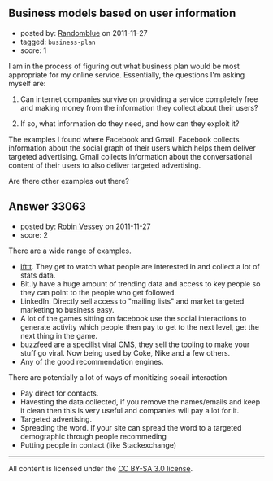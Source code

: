 ## Business models based on user information

- posted by: [Randomblue](https://stackexchange.com/users/-1/14382-randomblue) on 2011-11-27
- tagged: `business-plan`
- score: 1

I am in the process of figuring out what business plan would be most appropriate for my online service. Essentially, the questions I'm asking myself are:

 1. Can internet companies survive on providing a service completely free and making money from the information they collect about their users?

 2. If so, what information do they need, and how can they exploit it?

The examples I found where Facebook and Gmail. Facebook collects information about the social graph of their users which helps them deliver targeted advertising. Gmail collects information about the conversational content of their users to also deliver targeted advertising.

Are there other examples out there?





## Answer 33063

- posted by: [Robin Vessey](https://stackexchange.com/users/-1/984-robin-vessey) on 2011-11-27
- score: 2

<p>There are a wide range of examples. </p>

<ul>
<li><a href="http://ifttt.com/" rel="nofollow">ifttt</a>. They get to watch what people are interested in and collect a lot of stats data.</li>
<li>Bit.ly have a huge amount of trending data and access to key people so they can point to the people who get followed.</li>
<li>LinkedIn. Directly sell access to "mailing lists" and market targeted marketing to business easy.</li>
<li>A lot of the games sitting on facebook use the social interactions to generate activity which people then pay to get to the next level, get the next thing in the game.</li>
<li>buzzfeed are a specilist viral CMS, they sell the tooling to make your stuff go viral. Now being used by Coke, Nike and a few others.</li>
<li>Any of the good recommendation engines.</li>
</ul>

<p>There are potentially a lot of ways of monitizing socail interaction</p>

<ul>
<li>Pay direct for contacts.</li>
<li>Havesting the data collected, if you remove the names/emails and keep it clean then this is very useful and companies will pay a lot for it.</li>
<li>Targeted advertising.</li>
<li>Spreading the word. If your site can spread the word to a targeted demographic through people recommeding </li>
<li>Putting people in contact (like Stackexchange)</li>
</ul>




---

All content is licensed under the [CC BY-SA 3.0 license](https://creativecommons.org/licenses/by-sa/3.0/).
